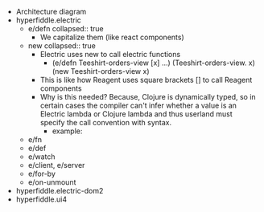 - Architecture diagram
- hyperfiddle.electric
	- e/defn
	  collapsed:: true
		- We capitalize them (like react components)
	- new
	  collapsed:: true
		- Electric uses new to call electric functions
			- (e/defn Teeshirt-orders-view [x] ...)
			  (Teeshirt-orders-view. x)
			  (new Teeshirt-orders-view x)
		- This is like how Reagent uses square brackets [] to call Reagent components
		- Why is this needed? Because, Clojure is dynamically typed, so in certain cases the compiler can't infer whether a value is an Electric lambda or Clojure lambda and thus userland must specify the call convention with syntax.
			- example:
	- e/fn
	- e/def
	- e/watch
	- e/client, e/server
	- e/for-by
	- e/on-unmount
- hyperfiddle.electric-dom2
- hyperfiddle.ui4